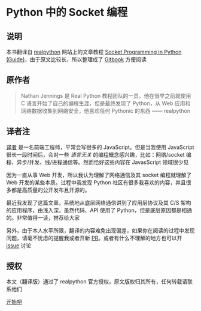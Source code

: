 # Python 中的 Socket 编程

## 说明

本书翻译自 [realpython](https://realpython.com/) 网站上的文章教程 [Socket Programming in Python (Guide)](https://realpython.com/python-sockets/)，由于原文比较长，所以整理成了 [Gitbook](https://keelii.gitbooks.io/socket-programming-in-python-cn/content/) 方便阅读

## 原作者

> Nathan Jennings 是 Real Python 教程团队的一员，他在很早之前就使用 C 语言开始了自己的编程生涯，但是最终发现了 Python，从 Web 应用和网络数据收集到网络安全，他喜欢任何 Pythonic 的东西
> —— realpython

## 译者注

[译者](https://keelii.com/) 是一名前端工程师，平常会写很多的 JavaScript。但是当我使用 JavaScript 很长一段时间后，会对一些 *语言无关* 的编程概念感兴趣，比如：网络/socket 编程、异步/并发、线/进程通信等。然而恰好这些内容在 JavasScript 领域很少见

因为一直从事 Web 开发，所以我认为理解了网络通信及其 socket 编程就理解了 Web 开发的某些本质。过程中我发现 Python 社区有很多我喜欢的内容，并且很多都是高质量的公开发布且开源的。

最近我发现了这篇文章，系统地从底层网络通信讲到了应用层协议及其 C/S 架构的应用程序，由浅入深。虽然代码、API 使用了 Python，但是底层原因都是相通的。非常值得一读，推荐给大家

另外，由于本人水平所限，翻译的内容难免出现偏差，如果你在阅读的过程中发现问题，请毫不忧虑的提醒我或者开新 [PR](https://github.com/keelii/socket-programming-in-python-cn/pulls)。或者有什么不理解的地方也可以开 [issue](https://github.com/keelii/socket-programming-in-python-cn/issues) 讨论

## 授权

本文（翻译版）通过了 realpython 官方授权，原文版权归其所有，任何转载请联系他们

[开始吧](0-get-started.md)
